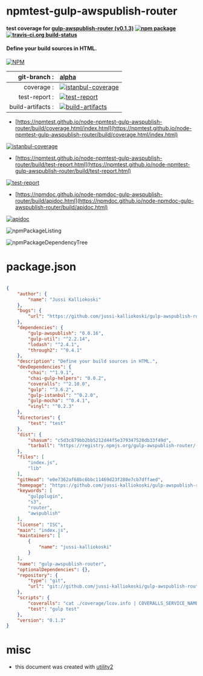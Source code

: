# npmtest-gulp-awspublish-router

#### test coverage for  [gulp-awspublish-router (v0.1.3)](https://github.com/jussi-kalliokoski/gulp-awspublish-router)  [![npm package](https://img.shields.io/npm/v/npmtest-gulp-awspublish-router.svg?style=flat-square)](https://www.npmjs.org/package/npmtest-gulp-awspublish-router) [![travis-ci.org build-status](https://api.travis-ci.org/npmtest/node-npmtest-gulp-awspublish-router.svg)](https://travis-ci.org/npmtest/node-npmtest-gulp-awspublish-router)

#### Define your build sources in HTML.

[![NPM](https://nodei.co/npm/gulp-awspublish-router.png?downloads=true&downloadRank=true&stars=true)](https://www.npmjs.com/package/gulp-awspublish-router)

| git-branch : | [alpha](https://github.com/npmtest/node-npmtest-gulp-awspublish-router/tree/alpha)|
|--:|:--|
| coverage : | [![istanbul-coverage](https://npmtest.github.io/node-npmtest-gulp-awspublish-router/build/coverage.badge.svg)](https://npmtest.github.io/node-npmtest-gulp-awspublish-router/build/coverage.html/index.html)|
| test-report : | [![test-report](https://npmtest.github.io/node-npmtest-gulp-awspublish-router/build/test-report.badge.svg)](https://npmtest.github.io/node-npmtest-gulp-awspublish-router/build/test-report.html)|
| build-artifacts : | [![build-artifacts](https://npmtest.github.io/node-npmtest-gulp-awspublish-router/glyphicons_144_folder_open.png)](https://github.com/npmtest/node-npmtest-gulp-awspublish-router/tree/gh-pages/build)|

- [https://npmtest.github.io/node-npmtest-gulp-awspublish-router/build/coverage.html/index.html](https://npmtest.github.io/node-npmtest-gulp-awspublish-router/build/coverage.html/index.html)

[![istanbul-coverage](https://npmtest.github.io/node-npmtest-gulp-awspublish-router/build/screenCapture.buildCi.browser.%252Ftmp%252Fbuild%252Fcoverage.lib.html.png)](https://npmtest.github.io/node-npmtest-gulp-awspublish-router/build/coverage.html/index.html)

- [https://npmtest.github.io/node-npmtest-gulp-awspublish-router/build/test-report.html](https://npmtest.github.io/node-npmtest-gulp-awspublish-router/build/test-report.html)

[![test-report](https://npmtest.github.io/node-npmtest-gulp-awspublish-router/build/screenCapture.buildCi.browser.%252Ftmp%252Fbuild%252Ftest-report.html.png)](https://npmtest.github.io/node-npmtest-gulp-awspublish-router/build/test-report.html)

- [https://npmdoc.github.io/node-npmdoc-gulp-awspublish-router/build/apidoc.html](https://npmdoc.github.io/node-npmdoc-gulp-awspublish-router/build/apidoc.html)

[![apidoc](https://npmdoc.github.io/node-npmdoc-gulp-awspublish-router/build/screenCapture.buildCi.browser.%252Ftmp%252Fbuild%252Fapidoc.html.png)](https://npmdoc.github.io/node-npmdoc-gulp-awspublish-router/build/apidoc.html)

![npmPackageListing](https://npmtest.github.io/node-npmtest-gulp-awspublish-router/build/screenCapture.npmPackageListing.svg)

![npmPackageDependencyTree](https://npmtest.github.io/node-npmtest-gulp-awspublish-router/build/screenCapture.npmPackageDependencyTree.svg)



# package.json

```json

{
    "author": {
        "name": "Jussi Kalliokoski"
    },
    "bugs": {
        "url": "https://github.com/jussi-kalliokoski/gulp-awspublish-router/issues"
    },
    "dependencies": {
        "gulp-awspublish": "0.0.16",
        "gulp-util": "^2.2.14",
        "lodash": "^2.4.1",
        "through2": "^0.4.1"
    },
    "description": "Define your build sources in HTML.",
    "devDependencies": {
        "chai": "^1.9.1",
        "chai-gulp-helpers": "0.0.2",
        "coveralls": "^2.10.0",
        "gulp": "^3.6.2",
        "gulp-istanbul": "^0.2.0",
        "gulp-mocha": "^0.4.1",
        "vinyl": "^0.2.3"
    },
    "directories": {
        "test": "test"
    },
    "dist": {
        "shasum": "c5d3c879bb2bb5212d44f5e379347520db33f49d",
        "tarball": "https://registry.npmjs.org/gulp-awspublish-router/-/gulp-awspublish-router-0.1.3.tgz"
    },
    "files": [
        "index.js",
        "lib"
    ],
    "gitHead": "e0e7362af68bc6bbc11469d23f280e7cb7dffaed",
    "homepage": "https://github.com/jussi-kalliokoski/gulp-awspublish-router",
    "keywords": [
        "gulpplugin",
        "s3",
        "router",
        "awspublish"
    ],
    "license": "ISC",
    "main": "index.js",
    "maintainers": [
        {
            "name": "jussi-kalliokoski"
        }
    ],
    "name": "gulp-awspublish-router",
    "optionalDependencies": {},
    "repository": {
        "type": "git",
        "url": "git://github.com/jussi-kalliokoski/gulp-awspublish-router.git"
    },
    "scripts": {
        "coveralls": "cat ./coverage/lcov.info | COVERALLS_SERVICE_NAME=\"travis-ci\" ./node_modules/.bin/coveralls",
        "test": "gulp test"
    },
    "version": "0.1.3"
}
```



# misc
- this document was created with [utility2](https://github.com/kaizhu256/node-utility2)
